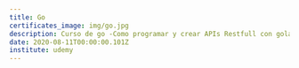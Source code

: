 ```yaml
---
title: Go
certificates_image: img/go.jpg
description: Curso de go -Como programar y crear APIs Restfull con golang
date: 2020-08-11T00:00:00.101Z
institute: udemy
---
```

